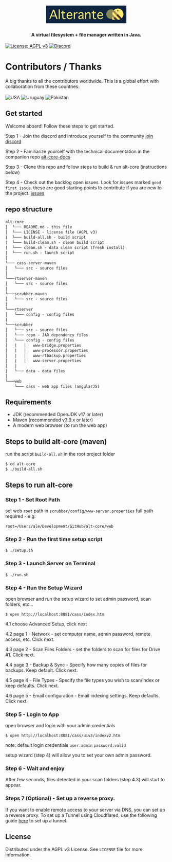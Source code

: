 <h1 align="center">
  <br>
  <img src="https://github.com/sync-different/.github/blob/main/alt-logo.png" alt="Alterante Core" width="250">
</h1>
<h4 align="center">A virtual filesystem + file manager written in Java.
</h4>

[![License: AGPL v3](https://img.shields.io/badge/License-AGPL_v3-blue.svg)](https://www.gnu.org/licenses/agpl-3.0)
[![Discord](https://img.shields.io/discord/1153355258236502046)](https://discord.com/invite/Gjw9sqYuUY)

# Contributors / Thanks

A big thanks to all the contributors worldwide. This is a global effort with collaboration from these countries:
<br><br>
![USA](https://raw.githubusercontent.com/stevenrskelton/flag-icon/master/png/75/country-4x3/us.png "United States")
![Uruguay](https://raw.githubusercontent.com/stevenrskelton/flag-icon/master/png/75/country-4x3/uy.png "Uruguay")
![Pakistan](https://raw.githubusercontent.com/stevenrskelton/flag-icon/master/png/75/country-4x3/pk.png "Pakistan")

## Get started

Welcome aboard! Follow these steps to get started.

Step 1 - Join the discord and introduce yourself to the community <a href="https://discord.com/invite/Gjw9sqYuUY">join discord</a>

Step 2 - Familiarize yourself with the technical documentation in the companion repo <a href="https://github.com/sync-different/alt-core-docs">alt-core-docs</a>

Step 3 - Clone this repo and follow steps to build & run alt-core (instructions below)

Step 4 - Check out the backlog open issues. Look for issues marked `good first issue`. these are good starting points to contribute if you are new to the project. <a href="https://github.com/sync-different/alt-core/issues">issues</a>

## repo structure

```
alt-core
│  └─── README.md - this file
│  └─── LICENSE - license file (AGPL v3)
|  └─── build-all.sh - build script
|  └─── build-clean.sh - clean build script
|  └─── clean.sh - data clean script (fresh install)
|  └─── run.sh - launch script
│
└─── cass-server-maven
│   └─── src - source files
│
└───rtserver-maven
│   └─── src - source files
|
└───scrubber-maven
│   └─── src - source files
|
└───rtserver
│   └─── config - config files  
|
└───scrubber 
│   └─── src - source files
│   └─── repo - JAR dependency files
│   └─── config - config files
│   |   │   www-bridge.properties
│   |   │   www-processor.properties
│   |   │   www-rtbackup.properties
│   |   │   www-server.properties
│   |
|   └─── data - data files
│   
└───web
    └─── cass - web app files (angularJS)

```
## Requirements
- JDK (recommended OpenJDK v17 or later)
- Maven (recommended v3.9.x or later)
- A modern web browser (to run the web app)

## Steps to build alt-core (maven)
run the script ``build-all.sh`` in the root project folder
```
$ cd alt-core
$ ./build-all.sh
```

## Steps to run alt-core

### Step 1 - Set Root Path

set web ``root`` path in ``scrubber/config/www-server.properties``
full path required - e.g.
```
root=/Users/ale/Development/GitHub/alt-core/web
```
### Step 2 - Run the first time setup script

```
$ ./setup.sh
```

### Step 3 - Launch Server on Terminal

```
$ ./run.sh
```

### Step 4 - Run the Setup Wizard
open browser and run the setup wizard to set admin password, scan folders, etc...

```
$ open http://localhost:8081/cass/index.htm
```
4.1 choose Advanced Setup, click next

4.2 page 1 - Network - set computer name, admin password, remote access, etc. Click next.

4.3 page 2 - Scan Files Folders - set the folders to scan for files for Drive #1.  Click next.

4.4 page 3 - Backup & Sync - Specify how many copies of files for backups. Keep default. Click next.

4.5 page 4 - File Types - Specify the file types you wish to scan/index or keep defaults.  Click next.

4.6 page 5 - Email configuration - Email indexing settings. Keep defaults. Click next.


### Step 5 - Login to App
open browser and login with your admin credentials
```
$ open http://localhost:8081/cass/uiv3/indexv2.htm
```
note: default login credentials ``user:admin`` ``password:valid``

setup wizard (step 4) will allow you to set your own admin password.

### Step 6 - Wait and enjoy
After few seconds, files detected in your scan folders (step 4.3) will start to appear.

### Steps 7 (Optional) - Set up a reverse proxy.
If you want to enable remote access to your server via DNS, you can set up a reverse proxy.
To set up a Tunnel using Cloudflared, use the following guide <a href="https://github.com/sync-different/alt-core-docs/blob/main/HOWTO_Clouflared.md">here</a> to set up a tunnel.

## License
Distributed under the AGPL v3 License. See ``LICENSE`` file for more information.
